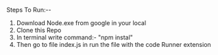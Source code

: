 Steps To Run:--

1. Download Node.exe from google in your local
2. Clone this Repo
3. In terminal write command:- "npm instal"
4. Then go to file index.js in run the file with the code Runner extension
   
